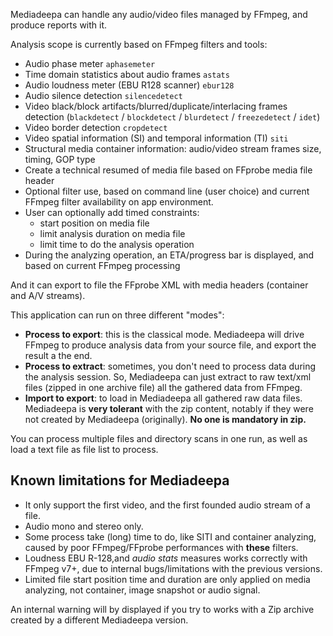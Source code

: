 Mediadeepa can handle any audio/video files managed by FFmpeg, and produce reports with it.

Analysis scope is currently based on FFmpeg filters and tools:
   - Audio phase meter `aphasemeter`
   - Time domain statistics about audio frames `astats`
   - Audio loudness meter (EBU R128 scanner) `ebur128`
   - Audio silence detection `silencedetect`
   - Video black/block artifacts/blurred/duplicate/interlacing frames detection (`blackdetect` / `blockdetect` / `blurdetect` / `freezedetect` / `idet`)
   - Video border detection `cropdetect`
   - Video spatial information (SI) and temporal information (TI) `siti`
   - Structural media container information: audio/video stream frames size, timing, GOP type
   - Create a technical resumed of media file based on FFprobe media file header
   - Optional filter use, based on command line (user choice) and current FFmpeg filter availability on app environment.
   - User can optionally add timed constraints:
     - start position on media file
     - limit analysis duration on media file
     - limit time to do the analysis operation
   - During the analyzing operation, an ETA/progress bar is displayed, and based on current FFmpeg processing

And it can export to file the FFprobe XML with media headers (container and A/V streams).

This application can run on three different "modes":
 - **Process to export**: this is the classical mode. Mediadeepa will drive FFmpeg to produce analysis data from your source file, and export the result a the end.
 - **Process to extract**: sometimes, you don't need to process data during the analysis session. So, Mediadeepa can just extract to raw text/xml files (zipped in one archive file) all the gathered data from FFmpeg.
 - **Import to export**: to load in Mediadeepa all gathered raw data files. Mediadeepa is **very tolerant** with the zip content, notably if they were not created by Mediadeepa (originally). **No one is mandatory in zip.**

You can process multiple files and directory scans in one run, as well as load a text file as file list to process.

## Known limitations for Mediadeepa

 - It only support the first video, and the first founded audio stream of a file.
 - Audio mono and stereo only.
 - Some process take (long) time to do, like SITI and container analyzing, caused by poor FFmpeg/FFprobe performances with **these** filters.
 - Loudness EBU R-128,and _audio stats_ measures works correctly with FFmpeg v7+, due to internal bugs/limitations with the previous versions.
 - Limited file start position time and duration are only applied on media analyzing, not container, image snapshot or audio signal.

An internal warning will by displayed if you try to works with a Zip archive created by a different Mediadeepa version.
